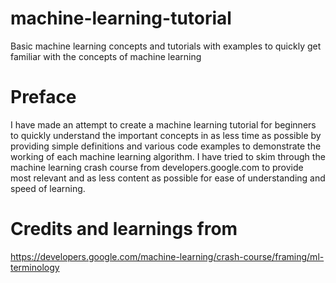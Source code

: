 # machine-learning-tutorial
Basic machine learning concepts and tutorials with examples to quickly get familiar with the concepts of machine learning

# Preface
I have made an attempt to create a machine learning tutorial for beginners to quickly understand the important concepts in as less time as possible by providing simple definitions and various code examples to demonstrate the working of each machine learning algorithm. I have tried to skim through the machine learning crash course from developers.google.com
to provide most relevant and as less content as possible for ease of understanding and speed of learning.

# Credits and learnings from
https://developers.google.com/machine-learning/crash-course/framing/ml-terminology
